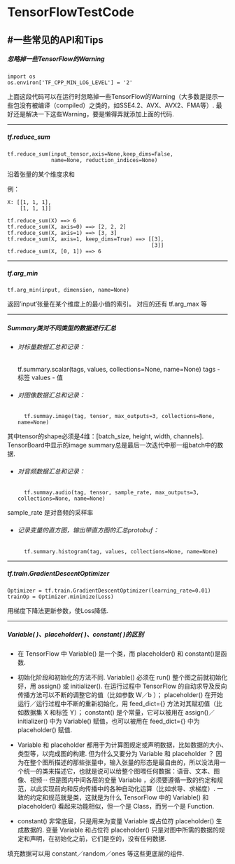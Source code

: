 # TensorFlowTestCode
#一些常见的API和Tips
-------

##### 忽略掉一些TensorFlow的Warning

```
import os
os.environ['TF_CPP_MIN_LOG_LEVEL'] = '2'
```
上面这段代码可以在运行时忽略掉一些TensorFlow的Warning（大多数是提示一些包没有被编译（compiled）之类的，如SSE4.2、AVX、AVX2、FMA等）.
最好还是解决一下这些Warning，要是懒得弄就添加上面的代码.

-------
##### tf.reduce_sum

```
tf.reduce_sum(input_tensor,axis=None,keep_dims=False,
              name=None, reduction_indices=None)
```
沿着张量的某个维度求和

例：
   
``` 
X: [[1, 1, 1],
    [1, 1, 1]]
```
    
    tf.reduce_sum(X) ==> 6
    tf.reduce_sum(X, axis=0) ==> [2, 2, 2]
    tf.reduce_sum(X, axis=1) ==> [3, 3]
    tf.reduce_sum(X, axis=1, keep_dims=True) ==> [[3],
                                                  [3]]
    tf.reduce_sum(X, [0, 1]) ==> 6
    
-------

##### tf.arg_min
    tf.arg_min(input, dimension, name=None)
返回’input‘张量在某个维度上的最小值的索引。
对应的还有   tf.arg_max 等

-------
##### Summary类对不同类型的数据进行汇总

* ###### 对标量数据汇总和记录：

    tf.summary.scalar(tags, values, collections=None, name=None)
tags - 标签
values - 值

* ###### 对图像数据汇总和记录：

    
        tf.summay.image(tag, tensor, max_outputs=3, collections=None, name=None)

其中tensor的shape必须是4维：[batch_size, height, width, channels].
TensorBoard中显示的image summary总是最后一次迭代中那一组batch中的数据.

* ###### 对音频数据汇总和记录：


        tf.summay.audio(tag, tensor, sample_rate, max_outputs=3, collections=None, name=None)
                               
sample_rate 是对音频的采样率


* ###### 记录变量的直方图，输出带直方图的汇总protobuf：

        tf.summary.histogram(tag, values, collections=None, name=None)

-------

##### tf.train.GradientDescentOptimizer
    
    Optimizer = tf.train.GradientDescentOptimizer(learning_rate=0.01)
    trainOp = Optimizer.minimize(Loss)
用梯度下降法更新参数，使Loss降低.

-------
##### Variable( )、placeholder( )、constant( )的区别

* 在 TensorFlow 中 Variable() 是一个类，而 placeholder() 和 constant()是函数.

* 初始化阶段和初始化的方法不同.
    Variable() 必须在 run() 整个图之前就初始化好，用 assign() 或 initializer(). 在运行过程中 TensorFlow 的自动求导及反向传播方法可以不断的调整它的值（比如参数 W／b ）；
    placeholder() 在开始运行／运行过程中不断的重新初始化，用 feed_dict={} 方法对其赋初值（比如数据集 X 和标签 Y）；
    constant() 是个常量，它可以被用在 assign()／initializer() 中为 Variable() 赋值，也可以被用在 feed_dict={} 中为 placeholder() 赋值.
    
* Variable 和 placeholder 都用于为计算图规定或声明数据，比如数据的大小、类型等，以完成图的构建.
    但为什么又要分为 Variable 和 placeholder ？
    因为在整个图所描述的那些张量中，输入张量的形态是最自由的，所以没法用一个统一的类来描述它，也就是说可以给整个图喂任何数据：语音、文本、图像、视频···
    但是图内中间各层的变量 Variable ，必须要遵循一致的约定和规范，以此实现前向和反向传播中的各种自动化运算（比如求导、求梯度）.
    一致的约定和规范就是类，这就是为什么 TensorFlow 中的 Variable() 和 placeholder() 看起来功能相似，但一个是 Class，而另一个是 Function.
    
* constant() 非常底层，只是用来为变量 Variable 或占位符 placeholder() 生成数据的.
    变量 Variable 和占位符 placeholder() 只是对图中所需的数据的规定和声明，在初始化之前，它们是空的，没有任何数据.

填充数据可以用 constant／random／ones 等这些更底层的组件.
    


    





